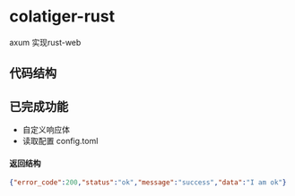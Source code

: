 # colatiger-rust
axum 实现rust-web

## 代码结构



## 已完成功能
- 自定义响应体
- 读取配置 config.toml

#### 返回结构
```json
{"error_code":200,"status":"ok","message":"success","data":"I am ok"}
```
